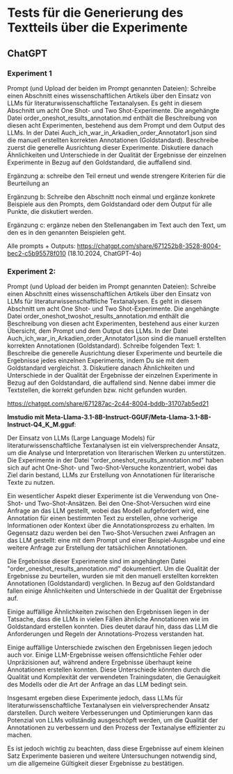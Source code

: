 # Tests für die Generierung des Textteils über die Experimente

## **ChatGPT**
### Experiment 1
Prompt (und Upload der beiden im Prompt genannten Dateien):
Schreibe einen Abschnitt eines wissenschaftlichen Artikels über den Einsatz von LLMs für literaturwissenschaftliche Textanalysen. Es geht in diesem Abschnitt um acht One Shot- und Two Shot-Experimente. Die angehängte Datei order_oneshot_results_annotation.md enthält die Beschreibung von diesen acht Experimenten, bestehend aus dem Prompt und dem Output des LLMs. In der Datei Auch_ich_war_in_Arkadien_order_Annotator1.json sind die manuell erstellten korrekten Annotationen (Goldstandard). Beschreibe zuerst die generelle Ausrichtung dieser Experimente. Diskutiere danach Ähnlichkeiten und Unterschiede in der Qualität der Ergebnisse der einzelnen Experimente in Bezug auf den Goldstandard, die auffallend sind.

Ergänzung a:
schreibe den Teil erneut und wende strengere Kriterien für die Beurteilung an

Ergänzung b: 
Schreibe den Abschnitt noch einmal und ergänze konkrete Beispiele aus den Prompts, dem Goldstandard oder dem Output für alle Punkte, die diskutiert werden.

Ergänzung c:
ergänze neben den Stellenangaben im Text auch den Text, um den es in den genannten Beispielen geht.

Alle prompts + Outputs: https://chatgpt.com/share/671252b8-3528-8004-bec2-c5b95578f010 (18.10.2024, ChatGPT-4o)

### Experiment 2:
Prompt (und Upload der beiden im Prompt genannten Dateien):
Schreibe einen Abschnitt eines wissenschaftlichen Artikels über den Einsatz von LLMs für literaturwissenschaftliche Textanalysen. Es geht in diesem Abschnitt um acht One Shot- und Two Shot-Experimente. Die angehängte Datei order_oneshot_twoshot_results_annotation.md enthält die Beschreibung von diesen acht Experimenten, bestehend aus einer kurzen Übersicht, dem Prompt und dem Output des LLMs. In der Datei Auch_ich_war_in_Arkadien_order_Annotator1.json sind die manuell erstellten korrekten Annotationen (Goldstandard). Schreibe folgenden Text: 1. Beschreibe die generelle Ausrichtung dieser Experimente und beurteile die Ergebnisse jedes einzelnen Experiments, indem Du sie mit dem Goldstandard vergleichst. 3. Diskutiere danach Ähnlichkeiten und Unterschiede in der Qualität der Ergebnisse der einzelnen Experimente in Bezug auf den Goldstandard, die auffallend sind. Nenne dabei immer die Textstellen, die korrekt gefunden bzw. nicht gefunden wurden.

https://chatgpt.com/share/671287ac-2c44-8004-bddb-31707ab5ed21



**lmstudio mit Meta-Llama-3.1-8B-Instruct-GGUF/Meta-Llama-3.1-8B-Instruct-Q4_K_M.gguf**:

Der Einsatz von LLMs (Large Language Models) für literaturwissenschaftliche Textanalysen ist ein vielversprechender Ansatz, um die Analyse und Interpretation von literarischen Werken zu unterstützen. Die Experimente in der Datei "order_oneshot_results_annotation.md" haben sich auf acht One-Shot- und Two-Shot-Versuche konzentriert, wobei das Ziel darin bestand, LLMs zur Erstellung von Annotationen für literarische Texte zu nutzen.

Ein wesentlicher Aspekt dieser Experimente ist die Verwendung von One-Shot- und Two-Shot-Ansätzen. Bei den One-Shot-Versuchen wird eine Anfrage an das LLM gestellt, wobei das Modell aufgefordert wird, eine Annotation für einen bestimmten Text zu erstellen, ohne vorherige Informationen oder Kontext über die Annotationsprozess zu erhalten. Im Gegensatz dazu werden bei den Two-Shot-Versuchen zwei Anfragen an das LLM gestellt: eine mit dem Prompt und einer Beispiel-Ausgabe und eine weitere Anfrage zur Erstellung der tatsächlichen Annotationen.

Die Ergebnisse dieser Experimente sind im angehängten Datei "order_oneshot_results_annotation.md" dokumentiert. Um die Qualität der Ergebnisse zu beurteilen, wurden sie mit den manuell erstellten korrekten Annotationen (Goldstandard) verglichen. In Bezug auf den Goldstandard fallen einige Ähnlichkeiten und Unterschiede in der Qualität der Ergebnisse auf.

Einige auffällige Ähnlichkeiten zwischen den Ergebnissen liegen in der Tatsache, dass die LLMs in vielen Fällen ähnliche Annotationen wie im Goldstandard erstellen konnten. Dies deutet darauf hin, dass das LLM die Anforderungen und Regeln der Annotations-Prozess verstanden hat. 

Einige auffällige Unterschiede zwischen den Ergebnissen liegen jedoch auch vor. Einige LLM-Ergebnisse weisen offensichtliche Fehler oder Unpräzisionen auf, während andere Ergebnisse überhaupt keine Annotationen erstellen konnten. Diese Unterschiede könnten durch die Qualität und Komplexität der verwendeten Trainingsdaten, die Genauigkeit des Modells oder die Art der Anfrage an das LLM bedingt sein.

Insgesamt ergeben diese Experimente jedoch, dass LLMs für literaturwissenschaftliche Textanalysen ein vielversprechender Ansatz darstellen. Durch weitere Verbesserungen und Optimierungen kann das Potenzial von LLMs vollständig ausgeschöpft werden, um die Qualität der Annotationen zu verbessern und den Prozess der Textanalyse effizienter zu machen.

Es ist jedoch wichtig zu beachten, dass diese Ergebnisse auf einem kleinen Satz Experimente basieren und weitere Untersuchungen notwendig sind, um die allgemeine Gültigkeit dieser Ergebnisse zu bestätigen.


